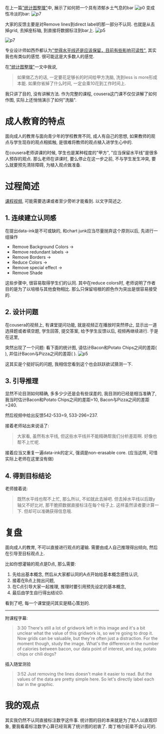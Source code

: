 <!--
.. title: 如何向成人灌输一个观点
.. slug: how-to-inception
.. date: 2018-01-21 16:30 UTC+08:00
.. tags:
.. category:
.. link:
.. description:
.. type: text
-->

在上一篇["统计图整理"](../../python/dejunkifying-a-plot)中, 展示了如何把一个具有浓郁乡土气息的bar
![p0](https://i.loli.net/2018/01/21/5a644e647a799.png)
变成性冷淡的bar:
![p7](https://i.loli.net/2018/01/21/5a644e64a71b6.png)

大家的反馈主要是对Remove lines到direct label的那一部分不认同. 也就是从去掉grid, 去掉座标轴, 到直接将数据标注到bar上.
![p5](https://i.loli.net/2018/01/21/5a644e64a705b.png)

![p7](https://i.loli.net/2018/01/21/5a644e64a71b6.png)

专业设计师如西乔都认为["觉得水平线还是应该保留，目前有些影响可读性"](https://twitter.com/arthur369/status/954825055908843521), 其实我也有类似的感觉. 很可能这是大多数人的感觉.

在["统计图整理"](../../python/dejunkifying-a-plot)一文中我说,

>如果做乙方的话, 一定要花足够长的时间给甲方洗脑, 洗到less is more形成本能. 如果你省掉了什么时间, 一定会乘10花到工作时间上.

我只讲了目的, 没有讲解方法. 作为完整的课程, cousera这门课不仅仅讲解了如何作图, 实际上还悄悄演示了如何"洗脑".
<!-- TEASER_END -->

# 成人教育的特点

面向成人的教育与面向青少年的学校教育不同, 成人有自己的思想, 如果教师的观点与学生现存的观点相抵触, 是很难将教师的观点植入进学生心中的.

在cousera老师讲课的时候, 学生也是某种程度的"甲方", "应当保留水平线"是很多人预存的观点. 那么老师在讲课时, 要么停止在这一步之前, 不与学生发生冲突, 要么就要预先清除障碍, 为植入观点做准备.

# 过程简述

[课程视频](https://www.coursera.org/learn/python-plotting/lecture/qFnP9/graphical-heuristics-data-ink-ratio-edward-tufte), 可能需要选课或者至少旁听才能看到. 以文字简述之.

## 1. 连续建立认同感

在提出data-ink是不可或缺的, 和chart junk应当尽量抛弃这个原则以后, 先进行一组操作

* Remove Background Colors ->
* Remove redundant labels ->
* Remove Borders ->
* Reduce Colors ->
* Remove special effect ->
* Remove Shade

这些步骤中, 很容易取得学生们的认同. 其中在reduce colors时, 老师说明了作者目的是为了以培根与其他食物相比. 那么只保留培根的颜色作为突出是很容易接受的.

## 2. 设计问题

在cousera的视频上, 有课堂提问功能, 就是视频正在播放时突然停止, 显示出一道选择题或者填空题, 学生回答, 提交答案, 给予学生反馈以后, 视频再继续进行. 于是在这里,

突然出现了一个问题:
看下面的统计图, 请估计Bacon和Potato Chips之间的差距( ), 并估计Bacon与Pizza之间的差距( ).
![p5](https://i.loli.net/2018/01/21/5a644e64a705b.png)

这其实是个挺好玩的问题, 我相信您看到这个也会跃跃欲试猜测一下.

## 3. 引导推理

显然不论目测如何精确, 多多少少还是会有些误差的, 我目测的已经是相当准确了, 我当时估计Bacon和Potato Chips之间的差距=10, Bacon与Pizza之间的差距=240.

然后视频中给出反馈542-533=9, 533-296=237.

接着老师站出来说话了:

> 大家看, 虽然有水平线, 但这些水平线并不能精确帮我们分析差距啊. 好像也帮不上忙呢.

接着应当又重复一遍data-ink的定义, 强调是non-erasable core. (应当这样, 可惜实际上老师在这里没有做)

## 4. 得到目标结论

老师接着说:

> 既然水平线也帮不上忙, 那么所以, 不如就此去掉吧.
但去掉水平线以后跟y轴又不好比对, 那干脆把数据直接标注在每个柱子上.
这样虽然读者要计算一下. 但却可以准确获得信息哦.

# 复盘

面向成人的教育, 不可以直接进行观点的灌输. 需要由成人自己推理得出倾向, 然后在引导至目标观点上.

比如你想灌输的观点是D点, 那么需要:

1. 先给出基本概念, 然后从大家都认同的A点开始给基本概念感性认识,
2. 接着在B点上抛出问题,
3. 在C点引导大家一起推理, 推理时要引用预先设定的基本概念,
4. 最后由学生自行得出结论D.

看到了吧, 每一个课堂提问其实是精心策划的.

----
附课程字幕:
>3:30
There's still a lot of gridwork left in this image and it's a bit unclear what the value of this gridwork is, so we're going to drop it. Now grids can be valuable, but they're often just a distraction. For the moment though, study the image. What's the difference in the number of calories between bacon, our data point of interest, and say, potato chips or chili dogs?

插入随堂测验

>3:52
Just removing the lines doesn't make it easier to read. But the values of the data are pretty simple here. So let's directly label each bar in the graphic.

# 我的观点

其实我仍然不认同直接标注数字这件事. 统计图的目的本来就是为了给人以直观印象, 要我看着标注数字心算已经背离了统计图的初衷了. 南丁格尔前辈不会认可的. 

<!-- EOF -->
<!-- 其他图片
![p1](https://i.loli.net/2018/01/21/5a644e6417464.png)
![p2](https://i.loli.net/2018/01/21/5a644e643057d.png)
![p3](https://i.loli.net/2018/01/21/5a644e642c6df.png)
![p4](https://i.loli.net/2018/01/21/5a644e640b22d.png)
![p5](https://i.loli.net/2018/01/21/5a644e64a705b.png)
![p6](https://i.loli.net/2018/01/21/5a644e640b1d6.png) -->
